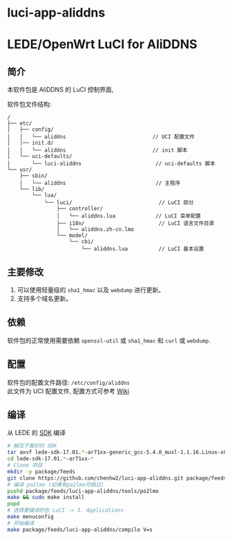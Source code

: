 # luci-app-aliddns
LEDE/OpenWrt LuCI for AliDDNS
===

简介
---

本软件包是 AliDDNS 的 LuCI 控制界面,

软件包文件结构:
```
/
├── etc/
│   ├── config/
│   │   └── aliddns                            // UCI 配置文件
│   │── init.d/
│   │   └── aliddns                            // init 脚本
│   └── uci-defaults/
│       └── luci-aliddns                        // uci-defaults 脚本
└── usr/
    ├── sbin/
    │   └── aliddns                             // 主程序
    └── lib/
        └── lua/
            └── luci/                            // LuCI 部分
                ├── controller/
                │   └── aliddns.lua             // LuCI 菜单配置
                ├── i18n/                        // LuCI 语言文件目录
                │   └── aliddns.zh-cn.lmo
                └── model/
                    └── cbi/
                        └── aliddns.lua          // LuCI 基本设置
```

主要修改
---

1. 可以使用轻量级的 `sha1_hmac` 以及 `webdump` 进行更新。
2. 支持多个域名更新。


依赖
---

软件包的正常使用需要依赖 `openssl-util` 或 `sha1_hmac` 和 `curl` 或 `webdump`.  

配置
---

软件包的配置文件路径: `/etc/config/aliddns`  
此文件为 UCI 配置文件, 配置方式可参考 [Wiki][uci]  

编译
---

从 LEDE 的 [SDK][lede-sdk] 编译  
```bash
# 解压下载好的 SDK
tar axvf lede-sdk-17.01.*-ar71xx-generic_gcc-5.4.0_musl-1.1.16.Linux-x86_64.tar.xz
cd lede-sdk-17.01.*-ar71xx-*
# Clone 项目
mkdir -p package/feeds
git clone https://github.com/chenhw2/luci-app-aliddns.git package/feeds/luci-app-aliddns
# 编译 po2lmo (如果有po2lmo可跳过)
pushd package/feeds/luci-app-aliddns/tools/po2lmo
make && sudo make install
popd
# 选择要编译的包 LuCI -> 3. Applications
make menuconfig
# 开始编译
make package/feeds/luci-app-aliddns/compile V=s
```

 [lede-sdk]: https://lede-project.org/docs/guide-developer/compile_packages_for_lede_with_the_sdk
 [uci]: https://lede-project.org/docs/user-guide/introduction_to_lede_configuration
